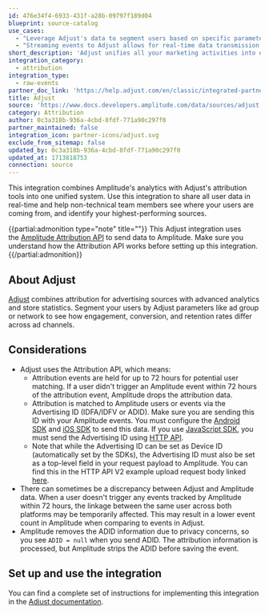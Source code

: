 ```yaml
---
id: 476e34f4-6933-431f-a28b-09797f189d04
blueprint: source-catalog
use_cases:
  - "Leverage Adjust's data to segment users based on specific parameters like ad group or network, enabling a granular analysis of how different advertising efforts impact user engagement, conversion, and retention."
  - "Streaming events to Adjust allows for real-time data transmission from your application to Adjust's platform, enabling immediate analysis and optimization of your marketing efforts."
short_description: 'Adjust unifies all your marketing activities into one powerful platform, giving you the insights you need to scale your business.'
integration_category:
  - attribution
integration_type:
  - raw-events
partner_doc_link: 'https://help.adjust.com/en/classic/integrated-partners-classic/amplitude'
title: Adjust
source: 'https://www.docs.developers.amplitude.com/data/sources/adjust'
category: Attribution
author: 0c3a318b-936a-4cbd-8fdf-771a90c297f0
partner_maintained: false
integration_icon: partner-icons/adjust.svg
exclude_from_sitemap: false
updated_by: 0c3a318b-936a-4cbd-8fdf-771a90c297f0
updated_at: 1713818753
connection: source
---
```

This integration combines Amplitude's analytics with Adjust's attribution tools into one unified system. Use this integration to share all user data in real-time and help non-technical team members see where your users are coming from, and identify your highest-performing sources.

{{partial:admonition type="note" title=""}}
This Adjust integration uses the [Amplitude Attribution API](apis/attribution-api) to send data to Amplitude. Make sure you understand how the Attribution API works before setting up this integration.
{{/partial:admonition}}

## About Adjust

[Adjust](https://www.adjust.com/) combines attribution for advertising sources with advanced analytics and store statistics. Segment your users by Adjust parameters like ad group or network to see how engagement, conversion, and retention rates differ across ad channels.

## Considerations

- Adjust uses the Attribution API, which means:
    - Attribution events are held for up to 72 hours for potential user matching. If a user didn't trigger an Amplitude event within 72 hours of the attribution event, Amplitude drops the attribution data.
    - Attribution is matched to Amplitude users or events via the Advertising ID (IDFA/IDFV or ADID). Make sure you are sending this ID with your Amplitude events. You must configure the [Android SDK](../../sdks/android) and [iOS SDK](../../sdks/ios) to send this data. If you use [JavaScript SDK](../../sdks/javascript), you must send the Advertising ID using [HTTP API](/docs/apis/analytics/http-v2).
    - Note that while the Advertising ID can be set as Device ID (automatically set by the SDKs), the Advertising ID must also be set as a top-level field in your request payload to Amplitude. You can find this in the HTTP API V2 example upload request body linked [here](/docs/apis/analytics/http-v2#upload-request-headers).
- There can sometimes be a discrepancy between Adjust and Amplitude data. When a user doesn't trigger any events tracked by Amplitude within 72 hours, the linkage between the same user across both platforms may be temporarily affected. This may result in a lower event count in Amplitude when comparing to events in Adjust.
- Amplitude removes the ADID information due to privacy concerns, so you see `ADID = null` when you send ADID. The attribution information is processed, but Amplitude strips the ADID before saving the event.

## Set up and use the integration

<!-- markdown-link-check-disable -->
You can find a complete set of instructions for implementing this integration in the [Adjust documentation](https://help.adjust.com/en/integrated-partners/amplitude).